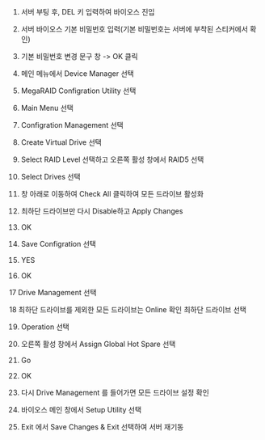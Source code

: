 


1. 서버 부팅 후, DEL 키 입력하여 바이오스 진입

2. 서버 바이오스 기본 비밀번호 입력(기본 비밀번호는 서버에 부착된 스티커에서 확인)

3. 기본 비밀번호 변경 문구 창 -> OK 클릭

4. 메인 메뉴에서 Device Manager 선택

5. MegaRAID Configration Utility 선택

6. Main Menu 선택

7. Configration Management 선택

8. Create Virtual Drive 선택

9. Select RAID Level 선택하고 오른쪽 활성 창에서 RAID5 선택

10. Select Drives 선택

11. 창 아래로 이동하여 Check All 클릭하여 모든 드라이브 활성화

12. 최하단 드라이브만 다시 Disable하고 Apply Changes

13. OK

14. Save Configration 선택

15. YES

16. OK

17 Drive Management 선택

18 최하단 드라이브를 제외한 모든 드라이브는 Online 확인 최하단 드라이브 선택

19. Operation 선택

20. 오른쪽 활성 창에서 Assign Global Hot Spare 선택

21. Go

22. OK

23. 다시 Drive Management 를 들어가면 모든 드라이브 설정 확인

24. 바이오스 메인 창에서 Setup Utility 선택

25. Exit 에서 Save Changes & Exit 선택하여 서버 재기동
